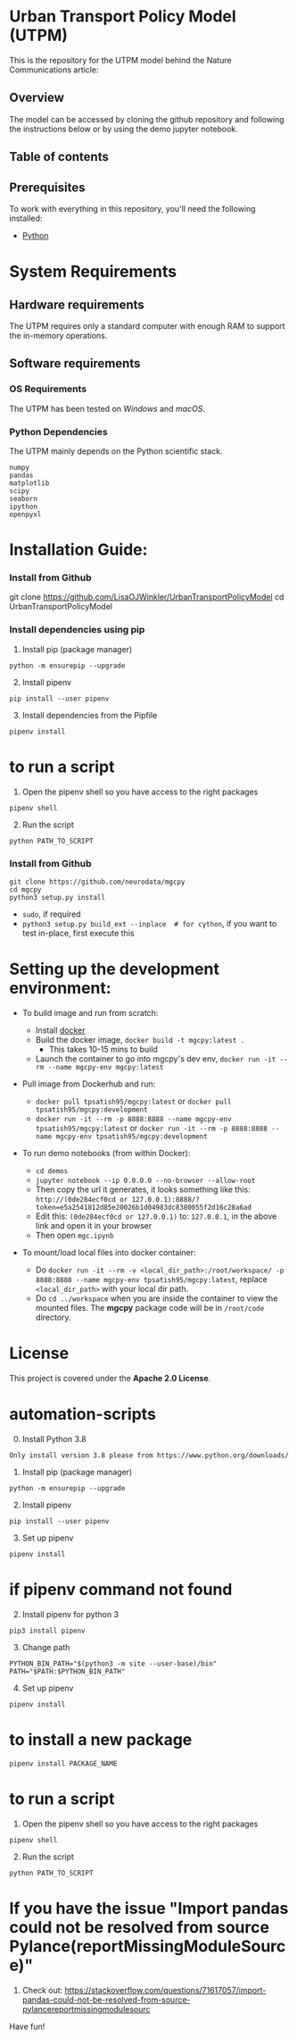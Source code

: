 # Urban Transport Policy Model (UTPM)
This is the repository for the UTPM model behind the Nature Communications article:

## Overview
The model can be accessed by cloning the github repository and following the instructions below or by using the demo jupyter notebook.

## Table of contents

## Prerequisites
To work with everything in this repository, you'll need the following installed:

- [Python](https://www.python.org/)

# System Requirements
## Hardware requirements
The UTPM requires only a standard computer with enough RAM to support the in-memory operations.

## Software requirements
### OS Requirements
The UTPM has been tested on *Windows* and *macOS*.

### Python Dependencies
The UTPM mainly depends on the Python scientific stack.

```
numpy
pandas
matplotlib
scipy
seaborn
ipython
openpyxl
```

# Installation Guide:

### Install from Github
git clone https://github.com/LisaOJWinkler/UrbanTransportPolicyModel
cd UrbanTransportPolicyModel
### Install dependencies using pip
1. Install pip (package manager)

```
python -m ensurepip --upgrade
```

2. Install pipenv

```
pip install --user pipenv
```

3. Install dependencies from the Pipfile

```
pipenv install
```
# to run a script

1. Open the pipenv shell so you have access to the right packages

```
pipenv shell
```

2. Run the script

```
python PATH_TO_SCRIPT
```

### Install from Github
```
git clone https://github.com/neurodata/mgcpy
cd mgcpy
python3 setup.py install
```
- `sudo`, if required
- `python3 setup.py build_ext --inplace  # for cython`, if you want to test in-place, first execute this

# Setting up the development environment:
- To build image and run from scratch:
  - Install [docker](https://docs.docker.com/install/)
  - Build the docker image, `docker build -t mgcpy:latest .`
    - This takes 10-15 mins to build
  - Launch the container to go into mgcpy's dev env, `docker run -it --rm --name mgcpy-env mgcpy:latest`
- Pull image from Dockerhub and run:
  - `docker pull tpsatish95/mgcpy:latest` or `docker pull tpsatish95/mgcpy:development`
  - `docker run -it --rm -p 8888:8888 --name mgcpy-env tpsatish95/mgcpy:latest` or `docker run -it --rm -p 8888:8888 --name mgcpy-env tpsatish95/mgcpy:development`


- To run demo notebooks (from within Docker):
  - `cd demos`
  - `jupyter notebook --ip 0.0.0.0 --no-browser --allow-root`
  - Then copy the url it generates, it looks something like this: `http://(0de284ecf0cd or 127.0.0.1):8888/?token=e5a2541812d85e20026b1d04983dc8380055f2d16c28a6ad`
  - Edit this: `(0de284ecf0cd or 127.0.0.1)` to: `127.0.0.1`, in the above link and open it in your browser
  - Then open `mgc.ipynb`

- To mount/load local files into docker container:
  - Do `docker run -it --rm -v <local_dir_path>:/root/workspace/ -p 8888:8888 --name mgcpy-env tpsatish95/mgcpy:latest`, replace `<local_dir_path>` with your local dir path.
  - Do `cd ../workspace` when you are inside the container to view the mounted files. The **mgcpy** package code will be in `/root/code` directory.

# License

This project is covered under the **Apache 2.0 License**.

# automation-scripts

0. Install Python 3.8
```
Only install version 3.8 please from https://www.python.org/downloads/ 
```

1. Install pip (package manager)

```
python -m ensurepip --upgrade
```

2. Install pipenv

```
pip install --user pipenv
```

3. Set up pipenv

```
pipenv install
```

# if pipenv command not found

2. Install pipenv for python 3

```
pip3 install pipenv
```

3. Change path

```
PYTHON_BIN_PATH="$(python3 -m site --user-base)/bin"
PATH="$PATH:$PYTHON_BIN_PATH"
```
4. Set up pipenv

```
pipenv install
```

# to install a new package

```
pipenv install PACKAGE_NAME
```

# to run a script

1. Open the pipenv shell so you have access to the right packages

```
pipenv shell
```

2. Run the script

```
python PATH_TO_SCRIPT
```

# If you have the issue "Import pandas could not be resolved from source Pylance(reportMissingModuleSource)"

1. Check out: https://stackoverflow.com/questions/71617057/import-pandas-could-not-be-resolved-from-source-pylancereportmissingmodulesourc

Have fun!
